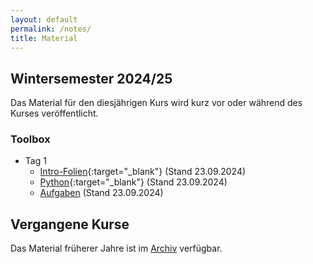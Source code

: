 ```yaml
---
layout: default
permalink: /notes/
title: Material
---
```



## Wintersemester 2024/25

Das Material für den diesjährigen Kurs wird kurz vor oder während des
Kurses veröffentlicht.

### Toolbox
- Tag 1
    - [Intro-Folien](/files/archive/current/intro.pdf){:target="_blank"} (Stand 23.09.2024)
    - [Python](/files/archive/current/python.html){:target="_blank"} (Stand 23.09.2024)
    - [Aufgaben](/files/archive/current/exercises-toolbox-1.zip) (Stand 23.09.2024)

<!--
- Tag 2
    - [Numeric Python](/files/archive/current/numeric-python.html){:target="_blank"} (Stand 26.09.2024)
    - [matplotlib](/files/archive/current/matplotlib.html){:target="_blank"} (Stand 26.09.2024)
    - [Aufgaben](/files/archive/current/exercises-toolbox-2.zip) (Stand 26.09.2024)
- Tag 3
    - [Scientific Python](/files/archive/current/scientific-python.html){:target="_blank"} (Stand 27.09.2024)
    - [uncertainties](/files/archive/current/uncertainties.html){:target="_blank"} (Stand 27.09.2024)
    - [Aufgaben](/files/archive/current/exercises-toolbox-3.zip) (Stand 27.09.2024)
- Tag 4
    - [Unix](/files/archive/current/unix.pdf){:target="_blank"} (Stand 28.09.2024)
    - [Make](/files/archive/current/make.pdf){:target="_blank"} (Stand 28.09.2024)
    - [Aufgaben](/files/archive/current/exercises-toolbox-4.zip) (Stand 28.09.2024)
- Tag 5
    - [git](/files/archive/current/git.pdf){:target="_blank"} (Stand 29.09.2024)
    - [Aufgaben](/files/archive/current/exercises-toolbox-5.zip) (Stand 29.09.2024)

### LaTeX
- [Folien](/files/archive/current/latex.pdf){:target="_blank"} (Stand 06.10.2024)
- [Aufgaben Tag 1](/files/archive/current/exercises-latex-1.zip) (Stand 02.10.2024)
- [Aufgaben Tag 2](/files/archive/current/exercises-latex-2.zip) (Stand 04.10.2024)
- [Aufgaben Tag 3](/files/archive/current/exercises-latex-3.zip) (Stand 04.10.2024)
- [Aufgaben Tag 4](/files/archive/current/exercises-latex-4.zip) (Stand 05.10.2024)
- <a href="https://github.com/pep-dortmund/toolbox-workshop-protocol-template" target="_blank">LaTeX Vorlage für Protokolle</a>
-->

## Vergangene Kurse

Das Material früherer Jahre ist im [Archiv](/archive/) verfügbar.
